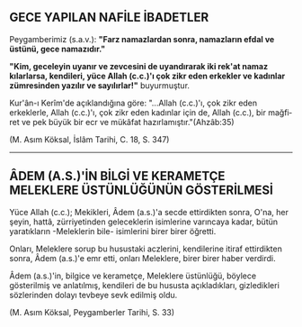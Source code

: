 ## GECE YAPILAN NAFİLE İBADETLER

Peygamberimiz (s.a.v.): **"Farz namazlardan son­ra, namazların efdal ve üstünü, gece namazıdır."**

**"Kim, geceleyin uyanır ve zevcesini de uyan­dırarak iki rek'at namaz kılarlarsa, kendileri, yü­ce Allah (c.c.)'ı çok zikr eden erkekler ve kadın­lar zümresinden yazılır ve sayılırlar!"** buyurmuş­tur.

Kur'ân-ı Kerîm'de açıklandığına göre: "...Allah (c.c.)'ı, çok zikr eden erkeklerle, Allah (c.c.)'ı, çok zikr eden kadınlar için de, Allah (c.c.), bir mağfi­ret ve pek büyük bir ecr ve mükâfat hazırlamış­tır."(Ahzâb:35)

(M. Asım Köksal, İslâm Tarihi, C. 18, S. 347)

<hr>

## ÂDEM (A.S.)'İN BİLGİ VE KERAMETÇE MELEKLERE ÜSTÜNLÜĞÜNÜN GÖSTERİLMESİ

Yüce Allah (c.c.); Mekikleri, Âdem (a.s.)'a secde ettirdikten sonra, O'na, her şeyin, hattâ, zürriyetinden geleceklerin isimlerine varıncaya kadar, bütün yaratıkların -Meleklerin bile- isimlerini birer birer öğretti.

Onları, Meleklere sorup bu husustaki aczlerini, kendilerine itiraf ettirdikten sonra, Âdem (a.s.)'e emr etti, onları Meleklere, birer birer haber verdir­di.

Âdem (a.s.)'in, bilgice ve kerametçe, Meleklere üstünlüğü, böylece gösterilmiş ve anlatılmış, ken­dileri de bu hususta açıkladıkları, gizledikleri söz­lerinden dolayı tevbeye sevk edilmiş oldu.

(M. Asım Köksal, Peygamberler Tarihi, S. 33)
